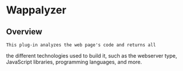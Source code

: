 # Wappalyzer

## Overview

	This plug-in analyzes the web page's code and returns all
the different technologies used to build it, such as the webserver type, JavaScript libraries, programming
languages, and more. 
